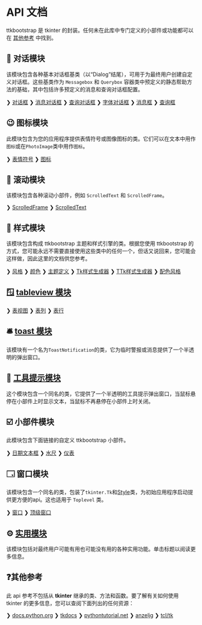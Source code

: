 # API 文档

ttkbootstrap 是 tkinter 的封装。任何未在此库中专门定义的小部件或功能都可以在 [其他参考](#other-references) 中找到。

## 💬 对话模块
该模块包含各种基本对话框基类（以“Dialog”结尾），可用于为最终用户创建自定义对话框。这些基类作为 `Messagebox` 和 `Querybox` 容器类中预定义的静态帮助方法的基础，其中包括许多预定义的消息和查询对话框配置。

❯ [对话框](dialogs/dialog.md)
❯ [消息对话框](dialogs/messagedialog.md)
❯ [查询对话框](dialogs/querydialog.md)
❯ [字体对话框](dialogs/fontdialog.md)
❯ [消息框](dialogs/messagebox.md)
❯ [查询框](dialogs/querybox.md)

## 😉 图标模块
此模块包含为您的应用程序提供表情符号或图像图标的类。它们可以在文本中用作`图标`或在`PhotoImage`类中用作`图标`。

❯ [表情符号](icons/emoji.md)
❯ [图标](icons/icon.md)

## 📜 滚动模块
该模块包含各种滚动小部件，例如 `ScrolledText` 和 `ScrolledFrame`。

❯ [ScrolledFrame](scrolled/scrolledframe.md)
❯ [ScrolledText](scrolled/scrolledtext.md)

## 🎨 样式模块
该模块包含构成 ttkbootstrap 主题和样式引擎的类。根据您使用 ttkbootstrap 的方式，您可能永远不需要直接使用这些类中的任何一个，但话又说回来，您可能会这样做，因此这里的文档供您参考。

❯ [风格](style/style.md)
❯ [颜色](style/colors.md)
❯ [主题定义](style/themedefinition.md)
❯ [Tk样式生成器](style/stylebuildertk.md)
❯ [TTk样式生成器](style/stylebuilderttk.md)
❯ [配色风格](style/bootstyle.md)

## 🪟 [tableview 模块](tableview/tableview.md)
❯ [表视图](tableview/tableview.md)
❯ [表列](tableview/tablecolumn.md)
❯ [表行](tableview/tablerow.md)

## 🛎️ [toast 模块](toast.md)
该模块有一个名为`ToastNotification`的类，它为临时警报或消息提供了一个半透明的弹出窗口。

## 📝 [工具提示模块](tooltip.md)
这个模块包含一个同名的类，它提供了一个半透明的工具提示弹出窗口，当鼠标悬停在小部件上时显示文本，当鼠标不再悬停在小部件上时关闭。

## ☑️ 小部件模块
此模块包含下面链接的自定义 ttkbootstrap 小部件。

❯ [日期文本框](widgets/dateentry.md)
❯ [水尺](widgets/floodgauge.md)
❯ [仪表](widgets/meter.md)  

## 🗔 窗口模块
该模块包含一个同名的类，包装了`tkinter.Tk`和[Style](style/style.md)类，为初始应用程序启动提供更方便的api。这也适用于 `Toplevel` 类。

❯ [窗口](window/window)
❯ [顶级窗口](window/toplevel)


## ⚙️ [实用模块](utility.md)
该模块包括对最终用户可能有用也可能没有用的各种实用功能。单击标题以阅读更多信息。

## ❓其他参考
此 api 参考不包括从 **tkinter** 继承的类、方法和函数。要了解有关如何使用 tkinter 的更多信息，您可以查阅下面列出的任何资源：

❯ [docs.python.org](https://docs.python.org/3/library/tkinter.html)
❯ [tkdocs](https://tkdocs.com/)
❯ [pythontutorial.net](https://www.pythontutorial.net/tkinter/)
❯ [anzeljg](https://anzeljg.github.io/rin2/book2/2405/docs/tkinter/)
❯ [tcl/tk](https://www.tcl.tk/man/tcl8.6/TkCmd/contents.html)
